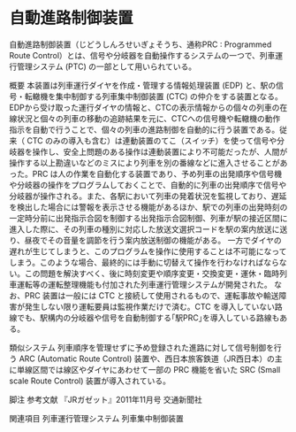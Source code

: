 # 自動進路制御装置

自動進路制御装置（じどうしんろせいぎょそうち、通称PRC : Programmed Route Control）とは、信号や分岐器を自動操作するシステムの一つで、列車運行管理システム (PTC) の一部として用いられている。

概要
本装置は列車運行ダイヤを作成・管理する情報処理装置 (EDP) と、駅の信号・転轍機を集中制御する列車集中制御装置 (CTC) の仲介をする装置となる。EDPから受け取った運行ダイヤの情報と、CTCの表示情報からの個々の列車の在線状況と個々の列車の移動の追跡結果を元に、CTCへの信号機や転轍機の動作指示を自動で行うことで、個々の列車の進路制御を自動的に行う装置である。従来（ CTC のみの導入も含む）は連動装置のてこ（スイッチ）を使って信号や分岐器を操作し、安全上問題のある操作は連動装置により不可能だったが、人間が操作する以上勘違いなどのミスにより列車を別の番線などに進入させることがあった。PRC は人の作業を自動化する装置であり、予め列車の出発順序や信号機や分岐器の操作をプログラムしておくことで、自動的に列車の出発順序で信号や分岐器が操作される。また、各駅において列車の発着状況を監視しており、遅延を検出した場合には警報を表示させる機能があるほか、駅での列車の出発時刻の一定時分前に出発指示合図を制御する出発指示合図制御、列車が駅の接近区間に進入した際に、その列車の種別に対応した放送文選択コードを駅の案内放送に送り、昼夜でその音量を調節を行う案内放送制御の機能がある。
一方でダイヤの遅れが生じてしまうと、このプログラムを操作に使用することは不可能になってしまう。このような場合、最終的には手動に切替えて操作を行わなければならない。この問題を解決すべく、後に時刻変更や順序変更・交換変更・運休・臨時列車運転等の運転整理機能も付加された列車運行管理システムが開発された。
なお、PRC 装置は一般には CTC と接続して使用されるもので、運転事故や輸送障害が発生しない限り運転要員は監視作業だけで済む。CTC を導入していない路線でも、駅構内の分岐器や信号を自動制御する｢駅PRC｣を導入している路線もある。

類似システム
列車順序を管理せずに予め登録された進路に対して信号制御を行う ARC (Automatic Route Control) 装置や、西日本旅客鉄道（JR西日本）の主に単線区間では線区やダイヤにあわせて一部の PRC 機能を省いた SRC (Small scale Route Control) 装置が導入されている。

脚注
参考文献
『JRガゼット』2011年11月号 交通新聞社

関連項目
列車運行管理システム
列車集中制御装置